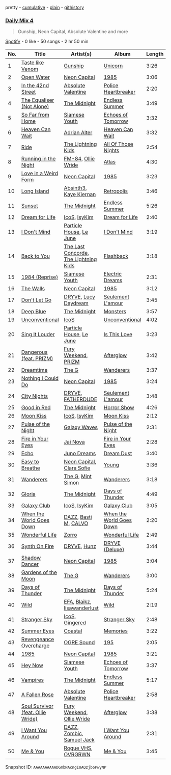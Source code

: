 pretty - [cumulative](/playlists/cumulative/37i9dQZF1E3ait2RxIZVMp.md) - [plain](/playlists/plain/37i9dQZF1E3ait2RxIZVMp) - [githistory](https://github.githistory.xyz/mdn522/spotify-playlist-archive/blob/main/playlists/plain/37i9dQZF1E3ait2RxIZVMp)

### [Daily Mix 4](https://open.spotify.com/playlist/37i9dQZF1E3ait2RxIZVMp)

> Gunship, Neon Capital, Absolute Valentine and more

[Spotify](https://open.spotify.com/user/spotify) - 0 like - 50 songs - 2 hr 50 min

| No. | Title | Artist(s) | Album | Length |
|---|---|---|---|---|
| 1 | [Taste like Venom](https://open.spotify.com/track/1wa6bsP6KcYsxJZXBU0EHS) | [Gunship](https://open.spotify.com/artist/3PALZKWkpwjRvBsRmhlVSS) | [Unicorn](https://open.spotify.com/album/4uAOIj4Sxh4sL6G0v5kykv) | 3:26 |
| 2 | [Open Water](https://open.spotify.com/track/4HV4qiNaFmz7XG9WhDtJwe) | [Neon Capital](https://open.spotify.com/artist/7oat0qyfHf6VP8SnMwSN0J) | [1985](https://open.spotify.com/album/1XwgfPzzkiFkDa7YtfbXhV) | 3:06 |
| 3 | [In the 42nd Street](https://open.spotify.com/track/06ANCcAnZnK0x1KGmodioE) | [Absolute Valentine](https://open.spotify.com/artist/0ntJWEv4bwPUp16SabEbKM) | [Police Heartbreaker](https://open.spotify.com/album/01mkMMyGns25JZqy5AbUCP) | 2:20 |
| 4 | [The Equaliser \(Not Alone\)](https://open.spotify.com/track/4tXSYvu77bFRRXmQailX3f) | [The Midnight](https://open.spotify.com/artist/2NFrAuh8RQdQoS7iYFbckw) | [Endless Summer](https://open.spotify.com/album/0ZbnBDVUkpegVOfgPFr1wr) | 3:49 |
| 5 | [So Far from Home](https://open.spotify.com/track/5fAvWbyvGXzcWZYBkvC5OL) | [Siamese Youth](https://open.spotify.com/artist/4aolnmP2EYl4MsselyDVqw) | [Echoes of Tomorrow](https://open.spotify.com/album/3qCftdUSfzxXbkQTHjpMGu) | 3:32 |
| 6 | [Heaven Can Wait](https://open.spotify.com/track/04OafTXw4KTWEoWuRBe522) | [Adrian Alter](https://open.spotify.com/artist/0tXN4gJscItd7NW4EAgzla) | [Heaven Can Wait](https://open.spotify.com/album/523Ze7fswvMIQ6GxhWu7tv) | 3:32 |
| 7 | [Ride](https://open.spotify.com/track/46x3Ksb1NunvbFMMB3oqax) | [The Lightning Kids](https://open.spotify.com/artist/5swU5DPjch0LugnGOAmjgD) | [All Of Those Nights](https://open.spotify.com/album/1I4idqFg9UVl8rjL2mx4tU) | 2:54 |
| 8 | [Running in the Night](https://open.spotify.com/track/0E3HnGJSMplqBSYGsh2exH) | [FM\-84](https://open.spotify.com/artist/1xvEo98zythSrgN69GQevk), [Ollie Wride](https://open.spotify.com/artist/1anhHn744LbctzF9EHpvea) | [Atlas](https://open.spotify.com/album/30JbhlAXrxQH4hfjdFnhSR) | 4:30 |
| 9 | [Love in a Weird Form](https://open.spotify.com/track/3xfXZAYBHOE4Lo8pUcPLXh) | [Neon Capital](https://open.spotify.com/artist/7oat0qyfHf6VP8SnMwSN0J) | [1985](https://open.spotify.com/album/1XwgfPzzkiFkDa7YtfbXhV) | 3:23 |
| 10 | [Long Island](https://open.spotify.com/track/1lMjZqCXMgLFCtyW3oYmIY) | [Absinth3](https://open.spotify.com/artist/2rP6AMwZCN1E1zl5Rpxftm), [Kaye Kiernan](https://open.spotify.com/artist/6oqTN3xSzKg4nRiYoEZD7m) | [Retropolis](https://open.spotify.com/album/6ZraDhNRpjPMOexSsLctD3) | 3:46 |
| 11 | [Sunset](https://open.spotify.com/track/6mB9A9YLbY4jxpKX5EYAnT) | [The Midnight](https://open.spotify.com/artist/2NFrAuh8RQdQoS7iYFbckw) | [Endless Summer](https://open.spotify.com/album/0ZbnBDVUkpegVOfgPFr1wr) | 5:26 |
| 12 | [Dream for Life](https://open.spotify.com/track/16i3ZwnMwzhPahYjxxkjm3) | [IcoS](https://open.spotify.com/artist/41GQStG7yqyPqbOKvouab8), [IsyKim](https://open.spotify.com/artist/40m3SDHuIJJMh0iHJ2ywVs) | [Dream for Life](https://open.spotify.com/album/4XiD6tbsi6rZjjlJxnk3dG) | 2:40 |
| 13 | [I Don't Mind](https://open.spotify.com/track/6FR410XjipcpHIsmv1bYKA) | [Particle House](https://open.spotify.com/artist/4R2DybM5OIPMBklyGe0ZKS), [Le June](https://open.spotify.com/artist/7j1lSJOJQBRw80bRit36Fs) | [I Don't Mind](https://open.spotify.com/album/6Pl2CxE7JL9FaSmbMsC7bG) | 3:19 |
| 14 | [Back to You](https://open.spotify.com/track/2Hze9msIUNnpFoMW43WanL) | [The Last Concorde](https://open.spotify.com/artist/2KUatsujkauMbv3nhBQzbY), [The Lightning Kids](https://open.spotify.com/artist/5swU5DPjch0LugnGOAmjgD) | [Flashback](https://open.spotify.com/album/4UOvVM19PJe6wQI4lXOqyz) | 3:18 |
| 15 | [1984 \(Reprise\)](https://open.spotify.com/track/6zis306o9zhksqQoFyOMZJ) | [Siamese Youth](https://open.spotify.com/artist/4aolnmP2EYl4MsselyDVqw) | [Electric Dreams](https://open.spotify.com/album/1E7IaJhJ7z7Vu87D8q3dRP) | 2:31 |
| 16 | [The Walls](https://open.spotify.com/track/2N5I0ZGwlNZQfeK3436bnq) | [Neon Capital](https://open.spotify.com/artist/7oat0qyfHf6VP8SnMwSN0J) | [1985](https://open.spotify.com/album/1XwgfPzzkiFkDa7YtfbXhV) | 3:12 |
| 17 | [Don't Let Go](https://open.spotify.com/track/7n5ZZHcdSd5wZsaOxDBLvI) | [DRYVE](https://open.spotify.com/artist/56Adjcmdh6qICMhFUOuPER), [Lucy Daydream](https://open.spotify.com/artist/0RQEMnWcCrVW4vkPFbAVsg) | [Seulement L'amour](https://open.spotify.com/album/4iazGUmWUolXNizuTWPLOg) | 3:45 |
| 18 | [Deep Blue](https://open.spotify.com/track/5gQ13Ix8QCTagOPUKPfDPn) | [The Midnight](https://open.spotify.com/artist/2NFrAuh8RQdQoS7iYFbckw) | [Monsters](https://open.spotify.com/album/1WKMbxcldmwnXaCIGgEpUW) | 3:57 |
| 19 | [Unconventional](https://open.spotify.com/track/70PsM2jzGrmPPN8zbUDLBq) | [IcoS](https://open.spotify.com/artist/41GQStG7yqyPqbOKvouab8) | [Unconventional](https://open.spotify.com/album/4AM3nycL2VtRORdXQEQRVV) | 4:02 |
| 20 | [Sing It Louder](https://open.spotify.com/track/3T3B2VppIHXaYvJneNcTAZ) | [Particle House](https://open.spotify.com/artist/4R2DybM5OIPMBklyGe0ZKS), [Le June](https://open.spotify.com/artist/7j1lSJOJQBRw80bRit36Fs) | [Is This Love](https://open.spotify.com/album/4M178TsmmIbvOeQSFttD51) | 3:23 |
| 21 | [Dangerous \(feat\. PRIZM\)](https://open.spotify.com/track/5yA7lbHGaER16zBVxyD5ET) | [Fury Weekend](https://open.spotify.com/artist/7KxS1dL7Q7jxMkyb2ZvzXH), [PRIZM](https://open.spotify.com/artist/0elWefATNt1GKkpPX2L5bo) | [Afterglow](https://open.spotify.com/album/0OaczeKe0oiodJoM44rDXz) | 3:42 |
| 22 | [Dreamtime](https://open.spotify.com/track/2LT8KQ37BiPiXe5odDWoZQ) | [The G](https://open.spotify.com/artist/6efaB8Z4oqKHAdrdf578jJ) | [Wanderers](https://open.spotify.com/album/77CsoFgj7Zu0bPwiKKv3pa) | 3:37 |
| 23 | [Nothing I Could Do](https://open.spotify.com/track/1QEzx7kL1Y201EK1bKtY4i) | [Neon Capital](https://open.spotify.com/artist/7oat0qyfHf6VP8SnMwSN0J) | [1985](https://open.spotify.com/album/1XwgfPzzkiFkDa7YtfbXhV) | 3:24 |
| 24 | [City Nights](https://open.spotify.com/track/7oeaTU3yc5WipFocCmRJPo) | [DRYVE](https://open.spotify.com/artist/56Adjcmdh6qICMhFUOuPER), [FATHERDUDE](https://open.spotify.com/artist/2B50tPmaH4o50MqFC7j98Z) | [Seulement L'amour](https://open.spotify.com/album/4iazGUmWUolXNizuTWPLOg) | 3:48 |
| 25 | [Good in Red](https://open.spotify.com/track/7vgyWdCWEZ3cCCjza0jYjY) | [The Midnight](https://open.spotify.com/artist/2NFrAuh8RQdQoS7iYFbckw) | [Horror Show](https://open.spotify.com/album/2Qse49swFybD2LtrWM5kTq) | 4:26 |
| 26 | [Moon Kiss](https://open.spotify.com/track/0cTAWy8cAzSDFM4BueQfht) | [IcoS](https://open.spotify.com/artist/41GQStG7yqyPqbOKvouab8), [IsyKim](https://open.spotify.com/artist/40m3SDHuIJJMh0iHJ2ywVs) | [Moon Kiss](https://open.spotify.com/album/3VIxKaNLV1MPlsDQ8eYOfQ) | 2:12 |
| 27 | [Pulse of the Night](https://open.spotify.com/track/0QIHgEs7Zk5DLGx0WORIJ3) | [Galaxy Waves](https://open.spotify.com/artist/2IEscG3imP5c2fynmZuRzh) | [Pulse of the Night](https://open.spotify.com/album/2woVF4gdZu4RaWXX5WC6g1) | 2:31 |
| 28 | [Fire in Your Eyes](https://open.spotify.com/track/44z3mpumE1PQYxGqRz0CAv) | [Jai Nova](https://open.spotify.com/artist/7m0d5KbIfUlF3aY9KnTw5U) | [Fire in Your Eyes](https://open.spotify.com/album/6HbBsPghBkVVzjjgyMbexQ) | 2:28 |
| 29 | [Echo](https://open.spotify.com/track/0JkiNoRYiGQBrK8W6LGH71) | [Juno Dreams](https://open.spotify.com/artist/0EUPJObeCnU0yyMon1OzAV) | [Dream Dust](https://open.spotify.com/album/5lGCk7Grg3emarpvpLY702) | 3:40 |
| 30 | [Easy to Breathe](https://open.spotify.com/track/3ahxYJaTOsRMmklsX8KWBg) | [Neon Capital](https://open.spotify.com/artist/7oat0qyfHf6VP8SnMwSN0J), [Clara Sofie](https://open.spotify.com/artist/1adncZQpQ0JKUUCTJyPho4) | [Young](https://open.spotify.com/album/5N3xdl8DaXXedlMd79ZsNW) | 3:36 |
| 31 | [Wanderers](https://open.spotify.com/track/3ZmNtoa1me9KilDTlcvwNq) | [The G](https://open.spotify.com/artist/6efaB8Z4oqKHAdrdf578jJ), [Mint Simon](https://open.spotify.com/artist/6CEtNCfXfEPpei0YBb0ZCh) | [Wanderers](https://open.spotify.com/album/77CsoFgj7Zu0bPwiKKv3pa) | 3:18 |
| 32 | [Gloria](https://open.spotify.com/track/6wDOhiIwYDQvvn2ozXYeC0) | [The Midnight](https://open.spotify.com/artist/2NFrAuh8RQdQoS7iYFbckw) | [Days of Thunder](https://open.spotify.com/album/4W76YA2i0qSPFKIGG6rA6a) | 4:49 |
| 33 | [Galaxy Club](https://open.spotify.com/track/2LLGivezzCtt0J0e9akKRv) | [IcoS](https://open.spotify.com/artist/41GQStG7yqyPqbOKvouab8), [IsyKim](https://open.spotify.com/artist/40m3SDHuIJJMh0iHJ2ywVs) | [Galaxy Club](https://open.spotify.com/album/6Se3TqvQCWlCjiprczEupN) | 3:05 |
| 34 | [When the World Goes Down](https://open.spotify.com/track/2wdliQR8SVldZoz4AqcMEW) | [DAZZ](https://open.spotify.com/artist/67hggymbjwkuVTf7qrZanz), [Basti M](https://open.spotify.com/artist/11qAAJhhilyPUCysMmCVRA), [CALVO](https://open.spotify.com/artist/3E61SnNA9oqKP7hI0K3vZv) | [When the World Goes Down](https://open.spotify.com/album/292siQAiAHL4R8WUwbwOR7) | 2:20 |
| 35 | [Wonderful Life](https://open.spotify.com/track/2Zy2UJ7eZLrIYMSi6pntze) | [Zorro](https://open.spotify.com/artist/1RrZDKz5tA9AWiVzXGWEBY) | [Wonderful Life](https://open.spotify.com/album/5O3eTLslAYDnFwP08fJaKe) | 2:49 |
| 36 | [Synth On Fire](https://open.spotify.com/track/7grYyFAA6pkuP8r9aMI2AD) | [DRYVE](https://open.spotify.com/artist/56Adjcmdh6qICMhFUOuPER), [Hunz](https://open.spotify.com/artist/6Y8EHUFoN7EDFD9WoxAnMd) | [DRYVE \(Deluxe\)](https://open.spotify.com/album/6kbr4rW0WCxUB4up9sJNTu) | 3:44 |
| 37 | [Shadow Dancer](https://open.spotify.com/track/4H6kIWoib7wJ8FALSKySbG) | [Neon Capital](https://open.spotify.com/artist/7oat0qyfHf6VP8SnMwSN0J) | [1985](https://open.spotify.com/album/1XwgfPzzkiFkDa7YtfbXhV) | 3:04 |
| 38 | [Gardens of the Moon](https://open.spotify.com/track/7dxtALxmsvGlgUJQU6eJQw) | [The G](https://open.spotify.com/artist/6efaB8Z4oqKHAdrdf578jJ) | [Wanderers](https://open.spotify.com/album/77CsoFgj7Zu0bPwiKKv3pa) | 3:00 |
| 39 | [Days of Thunder](https://open.spotify.com/track/28uitw2AXQQIUHvSJW9qy6) | [The Midnight](https://open.spotify.com/artist/2NFrAuh8RQdQoS7iYFbckw) | [Days of Thunder](https://open.spotify.com/album/4W76YA2i0qSPFKIGG6rA6a) | 5:24 |
| 40 | [Wild](https://open.spotify.com/track/7FjgEvwp2auTqXFwZfmvwJ) | [EFA](https://open.spotify.com/artist/1Xg5tMFTyvI9QTMVltBcjy), [Blaikz](https://open.spotify.com/artist/0uqlT7M0lAL931lCyQLkde), [lisawanderlust](https://open.spotify.com/artist/73mCiGGnWwrRiUQBCaj8DF) | [Wild](https://open.spotify.com/album/3HjOVIz6qvuTBrOMWJIeel) | 2:19 |
| 41 | [Stranger Sky](https://open.spotify.com/track/5D7nVNjAH8raxEy3OyIqdN) | [IcoS](https://open.spotify.com/artist/41GQStG7yqyPqbOKvouab8), [Gingered](https://open.spotify.com/artist/5i14DPdn0eV3JQifWD0PpZ) | [Stranger Sky](https://open.spotify.com/album/3sIZH2UjDymM8FqrkmQMGO) | 2:48 |
| 42 | [Summer Eyes](https://open.spotify.com/track/1l9GWlY0FPr5Z7xRNoyNcV) | [Coastal](https://open.spotify.com/artist/7umjsMPsEt1MD3xXIVzZYw) | [Memories](https://open.spotify.com/album/2giD891CtfBXRWjOnebbrt) | 3:22 |
| 43 | [Revengeance Overcharge](https://open.spotify.com/track/4dp9rRLfAW1VzEoAjvSQEW) | [OGRE Sound](https://open.spotify.com/artist/1cSXroP62yDewheYORCPoj) | [195](https://open.spotify.com/album/6rXwhbgEy5Kiss3ETnuxuC) | 2:05 |
| 44 | [1985](https://open.spotify.com/track/6pv2x43rNb9KtNvd6Tkftb) | [Neon Capital](https://open.spotify.com/artist/7oat0qyfHf6VP8SnMwSN0J) | [1985](https://open.spotify.com/album/1XwgfPzzkiFkDa7YtfbXhV) | 3:21 |
| 45 | [Hey Now](https://open.spotify.com/track/51bHjrZNPhtRl0rQCRokwO) | [Siamese Youth](https://open.spotify.com/artist/4aolnmP2EYl4MsselyDVqw) | [Echoes of Tomorrow](https://open.spotify.com/album/3qCftdUSfzxXbkQTHjpMGu) | 3:37 |
| 46 | [Vampires](https://open.spotify.com/track/5lVsAfvY2ij8A2T6oYdAyt) | [The Midnight](https://open.spotify.com/artist/2NFrAuh8RQdQoS7iYFbckw) | [Endless Summer](https://open.spotify.com/album/0ZbnBDVUkpegVOfgPFr1wr) | 5:17 |
| 47 | [A Fallen Rose](https://open.spotify.com/track/7vSh7CaPK8CLqJpbrIf6oB) | [Absolute Valentine](https://open.spotify.com/artist/0ntJWEv4bwPUp16SabEbKM) | [Police Heartbreaker](https://open.spotify.com/album/01mkMMyGns25JZqy5AbUCP) | 2:58 |
| 48 | [Soul Survivor \(feat\. Ollie Wride\)](https://open.spotify.com/track/4uXj7T81ZLTMsx23dNiCM9) | [Fury Weekend](https://open.spotify.com/artist/7KxS1dL7Q7jxMkyb2ZvzXH), [Ollie Wride](https://open.spotify.com/artist/1anhHn744LbctzF9EHpvea) | [Afterglow](https://open.spotify.com/album/0OaczeKe0oiodJoM44rDXz) | 3:38 |
| 49 | [I Want You Around](https://open.spotify.com/track/4vswbhNPKavZJqpXzJI4wd) | [DAZZ](https://open.spotify.com/artist/67hggymbjwkuVTf7qrZanz), [Zombic](https://open.spotify.com/artist/6t0ofV5WMAz84Iqu0YkmTV), [Samuel Jack](https://open.spotify.com/artist/78rEst9B8h5utylmzIoUgb) | [I Want You Around](https://open.spotify.com/album/1wNin5Suh0zfZ1gxh62cg0) | 2:31 |
| 50 | [Me & You](https://open.spotify.com/track/4Z5aYhzsOhTlq1ZrrCr1kP) | [Rogue VHS](https://open.spotify.com/artist/55DhV9I8VahoWvpa3QMPP5), [OVRGRWN](https://open.spotify.com/artist/3MU1O9zfAq6tm6qcacKsED) | [Me & You](https://open.spotify.com/album/1cH8Hhx4eQKg9A7nX9c8OY) | 3:45 |

Snapshot ID: `AAAAAAAAAADGmbNAcngIUAQzjboPwyNP`
